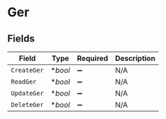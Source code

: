 # Ger


## Fields

| Field              | Type               | Required           | Description        |
| ------------------ | ------------------ | ------------------ | ------------------ |
| `CreateGer`        | **bool*            | :heavy_minus_sign: | N/A                |
| `ReadGer`          | **bool*            | :heavy_minus_sign: | N/A                |
| `UpdateGer`        | **bool*            | :heavy_minus_sign: | N/A                |
| `DeleteGer`        | **bool*            | :heavy_minus_sign: | N/A                |